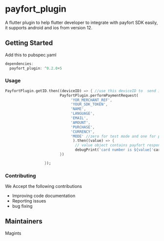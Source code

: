 # payfort_plugin

A flutter plugin to help flutter developer to integrate with payfort SDK easily, it supports android and ios from version 12.



## Getting Started

Add this to pubspec.yaml

```dart
dependencies:
  payfort_plugin: ^0.2.0+5
```

### Usage

```dart
PayfortPlugin.getID.then((deviceID) => { //use this deviceID to  send it to your server to get YOR_MERCHANT_REF and YOUR_SDK_TOKEN
                         PayfortPlugin.performPaymentRequest(
                              'YOR_MERCHANT_REF',
                              'YOUR_SDK_TOKEN',
                              'NAME',
                              'LANGUAGE',
                              'EMAIL',
                              'AMOUNT',
                              'PURCHASE',
                              'CURRENCY',
                              'MODE' //zero for test mode and one for production
                               ).then((value) => {
                                // value object contains payfort response, such card number, transaction reference, ...
                                debugPrint('card number is ${value['card_number']}')
                         })

                  });
```
### Contributing 

We Accept the following contributions

* Improving code documentation 
* Reporting issues
* bug fixing

## Maintainers

Magints



